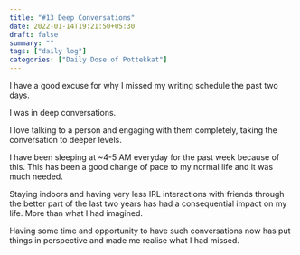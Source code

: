 ```yaml
---
title: "#13 Deep Conversations"
date: 2022-01-14T19:21:50+05:30
draft: false
summary: ""
tags: ["daily log"]
categories: ["Daily Dose of Pottekkat"]
---
```


I have a good excuse for why I missed my writing schedule the past two days.

I was in deep conversations.

I love talking to a person and engaging with them completely, taking the conversation to deeper levels.

I have been sleeping at ~4-5 AM everyday for the past week because of this. This has been a good change of pace to my normal life and it was much needed.

Staying indoors and having very less IRL interactions with friends through the better part of the last two years has had a consequential impact on my life. More than what I had imagined.

Having some time and opportunity to have such conversations now has put things in perspective and made me realise what I had missed.
